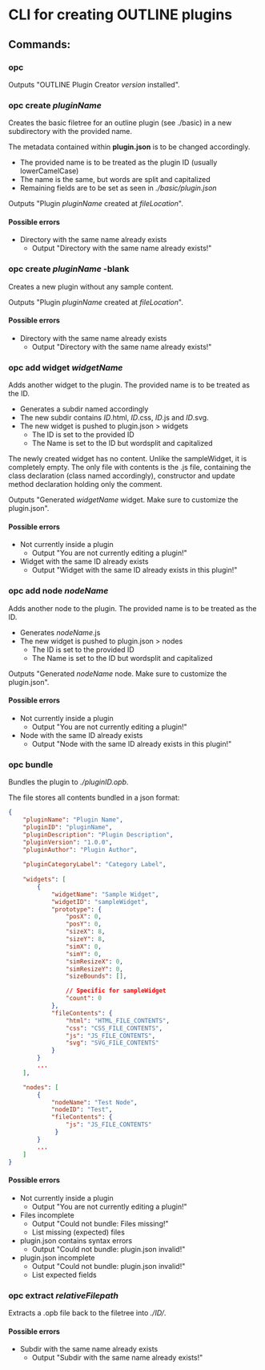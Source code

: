 # CLI for creating OUTLINE plugins

## Commands:

### opc
Outputs "OUTLINE Plugin Creator *version* installed".

### opc create *pluginName*
Creates the basic filetree for an outline plugin (see ./basic) in a new subdirectory with the provided name.

The metadata contained within **plugin.json** is to be changed accordingly.

- The provided name is to be treated as the plugin ID (usually lowerCamelCase)
- The name is the same, but words are split and capitalized
- Remaining fields are to be set as seen in *./basic/plugin.json*

Outputs "Plugin *pluginName* created at *fileLocation*".

#### Possible errors
 - Directory with the same name already exists
    - Output "Directory with the same name already exists!"


### opc create *pluginName* -blank
Creates a new plugin without any sample content.

Outputs "Plugin *pluginName* created at *fileLocation*".

#### Possible errors
 - Directory with the same name already exists
    - Output "Directory with the same name already exists!"


### opc add widget *widgetName*
Adds another widget to the plugin. The provided name is to be treated as the ID.

- Generates a subdir named accordingly
- The new subdir contains *ID*.html, *ID*.css, *ID*.js and *ID*.svg.
- The new widget is pushed to plugin.json > widgets
    - The ID is set to the provided ID
    - The Name is set to the ID but wordsplit and capitalized

The newly created widget has no content. Unlike the sampleWidget, it is completely empty. The only file with contents is the .js file, containing the class declaration (class named accordingly), constructor and update method declaration holding only the comment.

Outputs "Generated *widgetName* widget. Make sure to customize the plugin.json".

#### Possible errors
- Not currently inside a plugin
    - Output "You are not currently editing a plugin!"
- Widget with the same ID already exists
    - Output "Widget with the same ID already exists in this plugin!"


### opc add node *nodeName*
Adds another node to the plugin. The provided name is to be treated as the ID.

- Generates *nodeName*.js
- The new widget is pushed to plugin.json > nodes
    - The ID is set to the provided ID
    - The Name is set to the ID but wordsplit and capitalized

Outputs "Generated *nodeName* node. Make sure to customize the plugin.json".

#### Possible errors
- Not currently inside a plugin
    - Output "You are not currently editing a plugin!"
- Node with the same ID already exists
    - Output "Node with the same ID already exists in this plugin!"


### opc bundle
Bundles the plugin to *./pluginID.opb*.

The file stores all contents bundled in a json format:
```json
{
    "pluginName": "Plugin Name",
    "pluginID": "pluginName",
    "pluginDescription": "Plugin Description",
    "pluginVersion": "1.0.0",
    "pluginAuthor": "Plugin Author",
    
    "pluginCategoryLabel": "Category Label",
    
    "widgets": [
        {
            "widgetName": "Sample Widget",
            "widgetID": "sampleWidget",
            "prototype": {
                "posX": 0,
                "posY": 0,
                "sizeX": 8,
                "sizeY": 8,
                "simX": 0,
                "simY": 0,
                "simResizeX": 0,
                "simResizeY": 0,
                "sizeBounds": [],

                // Specific for sampleWidget
                "count": 0
            },
            "fileContents": {
                "html": "HTML_FILE_CONTENTS",
                "css": "CSS_FILE_CONTENTS",
                "js": "JS_FILE_CONTENTS",
                "svg": "SVG_FILE_CONTENTS"
            }
        }
        ...
    ],

    "nodes": [
        {
            "nodeName": "Test Node",
            "nodeID": "Test",
            "fileContents": {
                "js": "JS_FILE_CONTENTS"
             }
        }
        ...
    ]
}
```

#### Possible errors
- Not currently inside a plugin
    - Output "You are not currently editing a plugin!"
- Files incomplete
    - Output "Could not bundle: Files missing!"
    - List missing (expected) files
- plugin.json contains syntax errors
    - Output "Could not bundle: plugin.json invalid!"
- plugin.json incomplete
    - Output "Could not bundle: plugin.json invalid!"
    - List expected fields


### opc extract *relativeFilepath*
Extracts a .opb file back to the filetree into *./ID/*.

#### Possible errors
- Subdir with the same name already exists
    - Output "Subdir with the same name already exists!"
